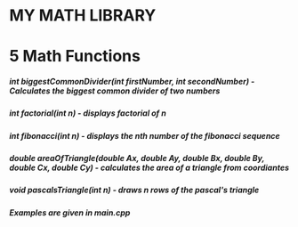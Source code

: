 # MY MATH LIBRARY

# 5 Math Functions

#####  int biggestCommonDivider(int firstNumber, int secondNumber) - Calculates the biggest common divider of two numbers 
#####  int factorial(int n) - displays factorial of n #####
#####  int fibonacci(int n) - displays the nth number of the fibonacci sequence #####
#####  double areaOfTriangle(double Ax, double Ay, double Bx, double By, double Cx, double Cy) - calculates the area of a triangle from   coordiantes
#####  void pascalsTriangle(int n) - draws n rows of the pascal's triangle #####
  
##### Examples are given in main.cpp

